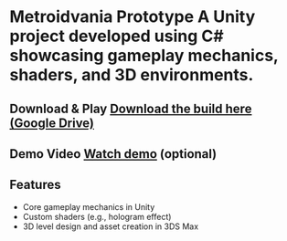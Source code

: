 # Metroidvania Prototype A Unity project developed using C# showcasing gameplay mechanics, shaders, and 3D environments. 
## Download & Play [Download the build here (Google Drive)]() 
## Demo Video [Watch demo](https://drive.google.com/yourvideolink) (optional) 
## Features 
 - Core gameplay mechanics in Unity
 - Custom shaders (e.g., hologram effect)
 - 3D level design and asset creation in 3DS Max
